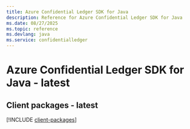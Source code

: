 ```yaml
---
title: Azure Confidential Ledger SDK for Java
description: Reference for Azure Confidential Ledger SDK for Java
ms.date: 08/27/2025
ms.topic: reference
ms.devlang: java
ms.service: confidentialledger
---
```

# Azure Confidential Ledger SDK for Java - latest

## Client packages - latest
[!INCLUDE [client-packages](confidential-ledger-client-index.md)]